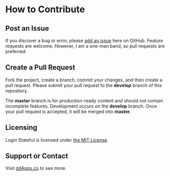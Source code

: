 # How to Contribute

## Post an Issue
If you discover a bug or error, please [add an issue](https://github.com/duliodenis/login-stateful/issues) here on GitHub. Feature requests are welcome. However, I am a one-man band, so pull requests are preferred.

## Create a Pull Request
Fork the project, create a branch, commit your changes, and then create a pull request. Please submit your pull request to the **develop** branch of this repository.

The **master** branch is for production-ready content and should not contain incomplete features. Development occurs on the **develop** branch. Once your pull request is accepted, it will be merged into **master**.

## Licensing
Login Stateful is licensed under [the MIT License](LICENSE).

## Support or Contact
Visit [ddApps.co](http://ddapps.co) to see more.
